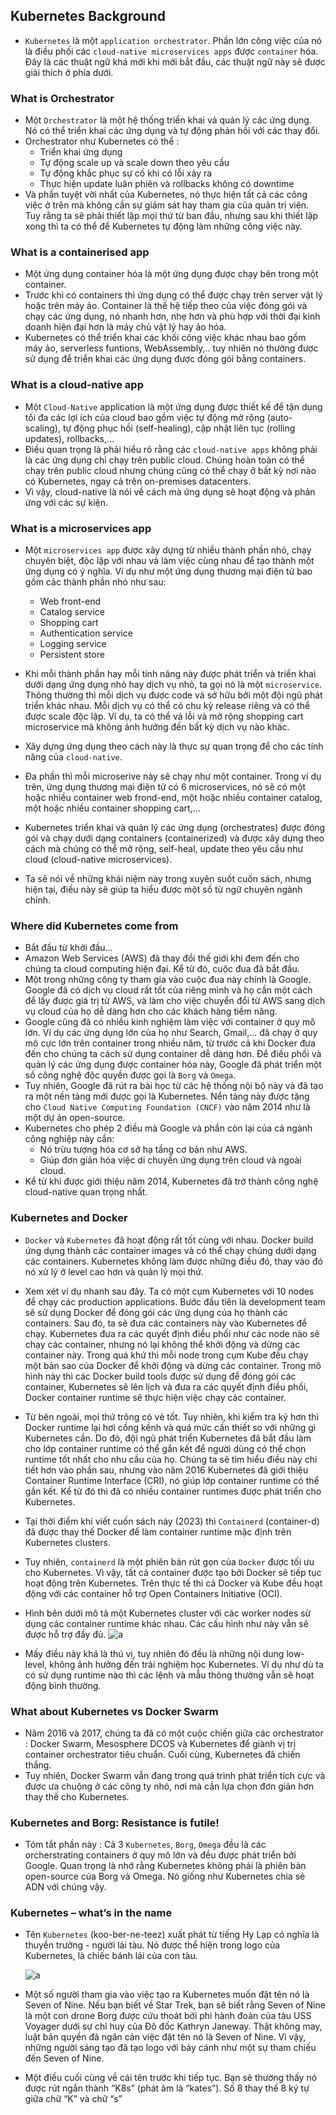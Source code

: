 ## Kubernetes Background

- `Kubernetes` là một `application orchestrator`. Phần lớn công việc của nó là điều phối các `cloud-native microservices apps` được `container` hóa. Đây là các thuật ngữ khá mới khi mới bắt đầu, các thuật ngữ này sẽ được giải thích ở phía dưới.

### What is Orchestrator

- Một `Orchestrator` là một hệ thống triển khai và quản lý các ứng dụng. Nó có thể triển khai các ứng dụng và tự động phản hồi với các thay đổi.
- Orchestrator như Kubernetes có thể :
    - Triển khai ứng dụng
    - Tự động scale up và scale down theo yêu cầu
    - Tự động khắc phục sự cố khi có lỗi xảy ra
    - Thực hiện update luân phiên và rollbacks không có downtime
- Và phần tuyệt vời nhất của Kubernetes, nó thực hiện tất cả các công việc ở trên mà không cần sự giám sát hay tham gia của quản trị viên. Tuy rằng ta sẽ phải thiết lập mọi thứ từ ban đầu, nhưng sau khi thiết lập xong thì ta có thể để Kubernetes tự động làm những công việc này.

### What is a containerised app

- Một ứng dụng container hóa là một ứng dụng được chạy bên trong một container.
- Trước khi có containers thì ứng dụng có thể được chạy trên server vật lý hoặc trên máy ảo. Container là thế hệ tiếp theo của việc đóng gói và chạy các ứng dụng, nó nhanh hơn, nhẹ hơn và phù hợp với thời đại kinh doanh hiện đại hơn là máy chủ vật lý hay ảo hóa.
- Kubernetes có thể triển khai các khối công việc khác nhau bao gồm máy ảo, serverless funtions, WebAssembly,.. tuy nhiên nó thường được sử dụng để triển khai các ứng dụng được đóng gói bằng containers.

### What is a cloud-native app

- Một `Cloud-Native` application là một ứng dụng được thiết kế để tận dụng tối đa các lợi ích của cloud bao gồm việc tự động mở rộng (auto-scaling), tự động phục hồi (self-healing), cập nhật liên tục (rolling updates), rollbacks,...
- Điều quan trọng là phải hiểu rõ rằng các `cloud-native apps` không phải là các ứng dụng chỉ chạy trên public cloud. Chúng hoàn toàn có thể chạy trên public cloud nhưng chúng cũng có thể chạy ở bất kỳ nơi nào có Kubernetes, ngay cả trên on-premises datacenters.
- Vì vậy, cloud-native là nói về cách mà ứng dụng sẽ hoạt động và phản ứng với các sự kiện.

### What is a microservices app

- Một `microservices app` được xây dựng từ nhiều thành phần nhỏ, chạy chuyên biệt, độc lập với nhau và làm việc cùng nhau để tạo thành một ứng dụng có ý nghĩa. Ví dụ như một ứng dụng thương mại điện tử bao gồm các thành phần nhỏ như sau:
    - Web front-end
    - Catalog service
    - Shopping cart
    - Authentication service
    - Logging service
    - Persistent store

- Khi mỗi thành phần hay mỗi tính năng này được phát triển và triển khai dưới dạng ứng dụng nhỏ hay dịch vụ nhỏ, ta gọi nó là một `microservice`. Thông thường thì mỗi dịch vụ được code và sở hữu bởi một đội ngũ phát triển khác nhau. Mỗi dịch vụ có thể có chu kỳ release riêng và có thể được scale độc lập. Ví dụ, ta có thể vá lỗi và mở rộng shopping cart microservice mà không ảnh hưởng đến bất kỳ dịch vụ nào khác.
- Xây dựng ứng dụng theo cách này là thực sự quan trọng để cho các tính năng của `cloud-native`.
- Đa phần thì mỗi microserive này sẽ chạy như một container. Trong ví dụ trên, ứng dụng thương mại điện tử có 6 microservices, nó sẽ có một hoặc nhiều container web frond-end, một hoặc nhiều container catalog, một hoặc nhiều container shopping cart,...

- Kubernetes triển khai và quản lý các ứng dụng (orchestrates) được đóng gói và chạy dưới dạng containers (containerized) và được xây dựng theo cách mà chúng có thể mở rộng, self-heal, update theo yêu cầu như cloud (cloud-native microservices).
- Ta sẽ nói về những khái niệm này trong xuyên suốt cuốn sách, nhưng hiện tại, điều này sẽ giúp ta hiểu được một số từ ngữ chuyên ngành chính.

### Where did Kubernetes come from

- Bắt đầu từ khởi đầu...
- Amazon Web Services (AWS) đã thay đổi thế giới khi đem đến cho chúng ta cloud computing hiện đại. Kể từ đó, cuộc đua đã bắt đầu.
- Một trong những công ty tham gia vào cuộc đua này chính là Google. Google đã có dịch vụ cloud rất tốt của riêng mình và họ cần một cách để lấy được giá trị từ AWS, và làm cho việc chuyển đổi từ AWS sang dịch vụ cloud của họ dễ dàng hơn cho các khách hàng tiềm năng.
- Google cũng đã có nhiều kinh nghiệm làm việc với container ở quy mô lớn. Ví dụ các ứng dụng lớn của họ như Search, Gmail,... đã chạy ở quy mô cực lớn trên container trong nhiều năm, từ trước cả khi Docker đưa đến cho chúng ta cách sử dụng container dễ dàng hơn. Để điều phối và quản lý các ứng dụng được container hóa này, Google đã phát triển một số công nghệ độc quyền được gọi là `Borg` và `Omega`.
- Tuy nhiên, Google đã rút ra bài học từ các hệ thống nội bộ này và đã tạo ra một nền tảng mới được gọi là Kubernetes. Nền tảng này được tặng cho `Cloud Native Computing Foundation (CNCF)` vào năm 2014 như là một dự án open-source.
- Kubernetes cho phép 2 điều mà Google và phần còn lại của cả ngành công nghiệp này cần:
    - Nó trừu tượng hóa cơ sở hạ tầng cơ bản như AWS.
    - Giúp đơn giản hóa việc di chuyển ứng dụng trên cloud và ngoài cloud.
- Kể từ khi được giới thiệu năm 2014, Kubernetes đã trở thành công nghệ cloud-native quan trọng nhất.

### Kubernetes and Docker

- `Docker` và `Kubernetes` đã hoạt động rất tốt cùng với nhau. Docker build ứng dụng thành các container images và có thể chạy chúng dưới dạng các containers. Kubernetes không làm được những điều đó, thay vào đó nó xử lý ở level cao hơn và quản lý mọi thứ.
- Xem xét ví dụ nhanh sau đây. Ta có một cụm Kubernetes với 10 nodes để chạy các production applications. Bước đầu tiên là development team sẽ sử dụng Docker để đóng gói các ứng dụng của họ thành các containers. Sau đó, ta sẽ đưa các containers này vào Kubernetes để chạy. Kubernetes đưa ra các quyết định điều phối như các node nào sẽ chạy các container, nhưng nó lại không thể khởi động và dừng các container này. Trong quá khứ thì mỗi node trong cụm Kube đều chạy một bản sao của Docker để khởi động và dừng các container. Trong mô hình này thì các Docker build tools được sử dụng để đóng gói các container, Kubernetes sẽ lên lịch và đưa ra các quyết định điều phối, Docker container runtime sẽ thực hiện việc chạy các container.

- Từ bên ngoài, mọi thứ trông có vẻ tốt. Tuy nhiên, khi kiểm tra kỹ hơn thì Docker runtime lại hơi cồng kềnh và quá mức cần thiết so với những gì Kubernetes cần. Do đó, đội ngũ phát triển Kubernetes đã bắt đầu làm cho lớp container runtime có thể gắn kết để người dùng có thể chọn runtime tốt nhất cho nhu cầu của họ. Chúng ta sẽ tìm hiểu điều này chi tiết hơn vào phần sau, nhưng vào năm 2016 Kubernetes đã giới thiệu Container Runtime Interface (CRI), nó giúp lớp container runtime có thể gắn kết. Kể từ đó thì đã có nhiều container runtimes được phát triển cho Kubernetes.

- Tại thời điểm khi viết cuốn sách này (2023) thì `Containerd` (container-d) đã được thay thế Docker để làm container runtime mặc định trên Kubernetes clusters.

- Tuy nhiên, `containerd` là một phiên bản rút gọn của `Docker` được tối ưu cho Kubernetes. Vì vậy, tất cả container được tạo bởi Docker sẽ tiếp tục hoạt động trên Kubernetes. Trên thực tế thì cả Docker và Kube đều hoạt động với các container hỗ trợ Open Containers Initiative (OCI).

- Hình bên dưới mô tả một Kubernetes cluster với các worker nodes sử dụng các container runtime khác nhau. Các cấu hình như này vẫn sẽ được hỗ trợ đầy đủ.
    ![a](https://imgur.com/J6tNUke.png)

- Mấy điều này khá là thú vị, tuy nhiên đó đều là những nội dung low-level, không ảnh hưởng đến trải nghiệm học Kubernetes. Ví dụ như dù ta có sử dụng runtime nào thì các lệnh và mẫu thông thường vẫn sẽ hoạt động bình thường.

### What about Kubernetes vs Docker Swarm

- Năm 2016 và 2017, chúng ta đã có một cuộc chiến giữa các orchestrator : Docker Swarm, Mesosphere DCOS và Kubernetes để giành vị trị container orchestrator tiêu chuẩn. Cuối cùng, Kubernetes đã chiến thắng.
- Tuy nhiên, Docker Swarm vẫn đang trong quá trình phát triển tích cực và được ưa chuộng ở các công ty nhỏ, nơi mà cần lựa chọn đơn giản hơn thay thế cho Kubernetes.

### Kubernetes and Borg: Resistance is futile!

- Tóm tắt phần này : Cả 3 `Kubernetes`, `Borg`, `Omega` đều là các orcherstrating containers ở quy mô lớn và đều được phát triển bởi Google. Quan trọng là nhớ rằng Kubernetes không phải là phiên bản open-source của Borg và Omega. Nó giống như Kubernetes chia sẻ ADN với chúng vậy.

### Kubernetes – what’s in the name

- Tên `Kubernetes` (koo-ber-ne-teez) xuất phát từ tiếng Hy Lạp có nghĩa là thuyền trưởng - người lái tàu. Nó được thể hiện trong logo của Kubernetes, là chiếc bánh lái của con tàu.

    ![a](https://imgur.com/qBATEqj.png)

- Một số người tham gia vào việc tạo ra Kubernetes muốn đặt tên nó là Seven of Nine. Nếu bạn biết về Star Trek, bạn sẽ biết rằng Seven of Nine là một con drone Borg được cứu thoát bởi phi hành đoàn của tàu USS Voyager dưới sự chỉ huy của Đô đốc Kathryn Janeway. Thật không may, luật bản quyền đã ngăn cản việc đặt tên nó là Seven of Nine. Vì vậy, những người sáng tạo đã tạo logo với bảy cánh như một sự tham chiếu đến Seven of Nine.
- Một điều cuối cùng về cái tên trước khi tiếp tục. Bạn sẽ thường thấy nó được rút ngắn thành “K8s” (phát âm là “kates”). Số 8 thay thế 8 ký tự giữa chữ “K” và chữ “s”